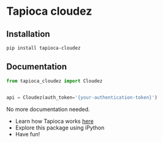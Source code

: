 # Tapioca cloudez

## Installation
```
pip install tapioca-cloudez
```

## Documentation
``` python
from tapioca_cloudez import Cloudez


api = Cloudez(auth_token='{your-authentication-token}')

```

No more documentation needed.

- Learn how Tapioca works [here](http://tapioca-wrapper.readthedocs.org/en/stable/quickstart.html)
- Explore this package using iPython
- Have fun!
